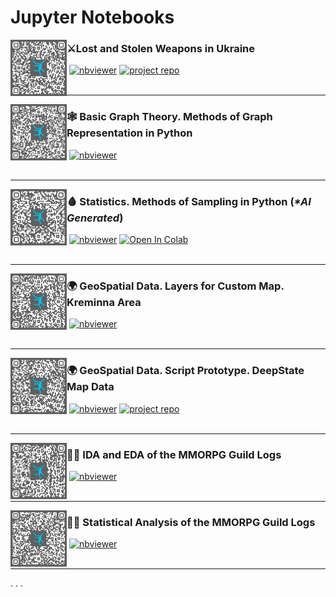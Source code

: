 # **Jupyter Notebooks**

<img align="left" width="90" src="mia-ua-weapons/mia-ua-weapons-notebook-qr.png"/>

### ⚔️Lost and Stolen Weapons in Ukraine

&nbsp;[![nbviewer](https://img.shields.io/badge/nbviewer-IDA-e87133)](http://bit.ly/3XXuxQr)
[![project repo](https://img.shields.io/badge/github-project_repository-F6F6F6)](https://github.com/cyterat/mia-ua-weapons)
<br></br>

***

<img align="left" width="90" src="graphs/graphs-notebook-qr.png"/>

### 🕸️ Basic Graph Theory. Methods of Graph Representation in Python

&nbsp;[![nbviewer](https://img.shields.io/badge/nbviewer-edu-e87133)](https://nbviewer.org/github/cyterat/notebooks/blob/6aa737656132a92c7fb5a32f86eadd4bb15efb55/graphs/graphs.ipynb)
<br></br>

***

<img align="left" width="90" src="statistics/sampling-notebook-qr.png"/>

### 🩸 Statistics. Methods of Sampling in Python (_*AI Generated_)

&nbsp;[![nbviewer](https://img.shields.io/badge/nbviewer-edu-e87133)](https://nbviewer.org/github/cyterat/notebooks/blob/main/statistics/sampling.ipynb)
<a target="_blank" href="https://colab.research.google.com/github/cyterat/notebooks/blob/main/statistics/sampling.ipynb">
  <img src="https://colab.research.google.com/assets/colab-badge.svg" alt="Open In Colab"/>
</a>
<br></br>

***

<img align="left" width="90" src="geo-spatial/assets/kreminna/kreminna-ida-notebook-qr.png"/>

### 🌍 GeoSpatial Data. Layers for Custom Map. Kreminna Area

&nbsp;[![nbviewer](https://img.shields.io/badge/nbviewer-IDA-e87133)](https://nbviewer.org/github/cyterat/notebooks/blob/main/geo-spatial/kreminna-ida.ipynb)
<br></br>

***

<img align="left" width="90" src="deepstatemap-data/DeepStateMap_data-qr.png"/>

### 🌍 GeoSpatial Data. Script Prototype. DeepState Map Data

&nbsp;[![nbviewer](https://img.shields.io/badge/nbviewer-IDA-e87133)](https://nbviewer.org/github/cyterat/notebooks/blob/main/deepstatemap-data/DeepStateMap_data.ipynb)
[![project repo](https://img.shields.io/badge/github-project_repository-F6F6F6)](https://github.com/cyterat/deepstate-map-data)
<br></br>

***

<img align="left" width="90" src="guild-data-analysis/guild-eda-qr.png"/>

### 🧙‍♂️ IDA and EDA of the MMORPG Guild Logs

&nbsp;[![nbviewer](https://img.shields.io/badge/nbviewer-IDA_&_EDA-e87133)](https://nbviewer.org/github/cyterat/notebooks/blob/main/guild-data-analysis/guild-eda.ipynb)
<br></br>

***

<img align="left" width="90" src="guild-data-analysis/guild-statistical-analysis-qr.png"/>

### 🧙‍♂️ Statistical Analysis of the MMORPG Guild Logs

&nbsp;[![nbviewer](https://img.shields.io/badge/nbviewer-Statistical_Analysis-e87133)](https://nbviewer.org/github/cyterat/notebooks/blob/main/guild-data-analysis/guild-statistical-analysis.ipynb)
<br></br>

***
. . .
